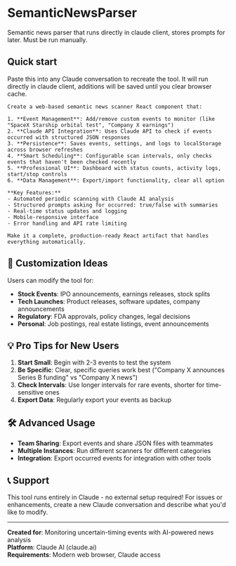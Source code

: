 # SemanticNewsParser
Semantic news parser that runs directly in claude client, stores prompts for later. Must be run manually.

## Quick start
Paste this into any Claude conversation to recreate the tool. It will run directly in claude client, additions will be saved until you clear browser cache.

```
Create a web-based semantic news scanner React component that:

1. **Event Management**: Add/remove custom events to monitor (like "SpaceX Starship orbital test", "Company X earnings")
2. **Claude API Integration**: Uses Claude API to check if events occurred with structured JSON responses  
3. **Persistence**: Saves events, settings, and logs to localStorage across browser refreshes
4. **Smart Scheduling**: Configurable scan intervals, only checks events that haven't been checked recently
5. **Professional UI**: Dashboard with status counts, activity logs, start/stop controls
6. **Data Management**: Export/import functionality, clear all option

**Key Features:**
- Automated periodic scanning with Claude AI analysis
- Structured prompts asking for occurred: true/false with summaries
- Real-time status updates and logging
- Mobile-responsive interface
- Error handling and API rate limiting

Make it a complete, production-ready React artifact that handles everything automatically.
```

## 🔧 Customization Ideas

Users can modify the tool for:
- **Stock Events**: IPO announcements, earnings releases, stock splits
- **Tech Launches**: Product releases, software updates, company announcements  
- **Regulatory**: FDA approvals, policy changes, legal decisions
- **Personal**: Job postings, real estate listings, event announcements

## 💡 Pro Tips for New Users

1. **Start Small**: Begin with 2-3 events to test the system
2. **Be Specific**: Clear, specific queries work best ("Company X announces Series B funding" vs "Company X news")
3. **Check Intervals**: Use longer intervals for rare events, shorter for time-sensitive ones
4. **Export Data**: Regularly export your events as backup

## 🛠️ Advanced Usage

- **Team Sharing**: Export events and share JSON files with teammates
- **Multiple Instances**: Run different scanners for different categories
- **Integration**: Export occurred events for integration with other tools

## 📞 Support

This tool runs entirely in Claude - no external setup required!
For issues or enhancements, create a new Claude conversation and describe what you'd like to modify.

---

**Created for**: Monitoring uncertain-timing events with AI-powered news analysis  
**Platform**: Claude AI (claude.ai)  
**Requirements**: Modern web browser, Claude access
